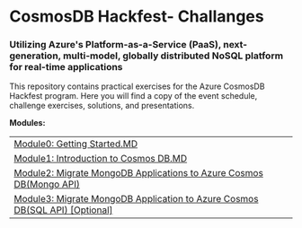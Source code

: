 # CosmosDB Hackfest- Challanges
### Utilizing Azure's Platform-as-a-Service (PaaS), next-generation, multi-model, globally distributed NoSQL platform for real-time applications

This repository contains practical exercises for the Azure CosmosDB Hackfest program. Here you will find a copy of the event schedule, challenge exercises, solutions, and presentations.


<strong>Modules:</strong>

<table>
  <tr>
    <td><a href="/challenges/Module0-Getting Started.MD">Module0: Getting Started.MD</a></td>
  </tr>
  <tr>
    <td><a href="https://github.com/SpektraSystems/CosmosDB-Hackfest/blob/master/challenges/Module1-Introduction%20to%20Cosmos%20DB.MD" target="_blank">Module1: Introduction to Cosmos DB.MD</a></td>
  </tr>
   <tr>
    <td><a href="https://github.com/SpektraSystems/CosmosDB-Hackfest/blob/master/challenges/Module2-Migrating%20MongoDB%20Apps%20to%20Azure%20Cosmos%20DB(Mongo%20API).MD" target="_blank">Module2: Migrate MongoDB Applications to Azure Cosmos DB(Mongo API)
</a></td>
  </tr>
    <tr>
    <td><a href="https://github.com/SpektraSystems/CosmosDB-Hackfest/blob/master/challenges/Module3-Migrating%20MongoDB%20Apps%20to%20Azure%20Cosmos%20DB(Mongo%20API).MD" target="_blank">Module3: Migrate MongoDB Application to Azure Cosmos DB(SQL API) [Optional]
</a></td>
  </tr>
</table>
